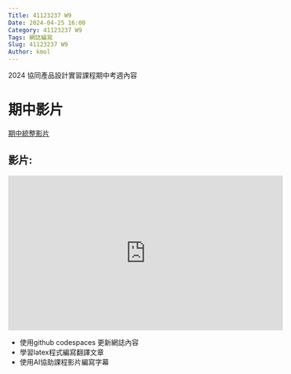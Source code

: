 ```yaml
---
Title: 41123237 W9
Date: 2024-04-25 16:00
Category: 41123237 W9
Tags: 網誌編寫
Slug: 41123237 W9
Author: kmol
---
```


2024 協同產品設計實習課程期中考週內容

<!-- PELICAN_END_SUMMARY -->

# 期中影片
[期中統整影片](https://youtu.be/WHtxDBfq7F8) <br>
## 影片: <br>

<iframe width="560" height="315" src="https://www.youtube.com/embed/WHtxDBfq7F8?si=NEDWFJTKCwoKgu_P" title="YouTube video player" frameborder="0" allow="accelerometer; autoplay; clipboard-write; encrypted-media; gyroscope; picture-in-picture; web-share" referrerpolicy="strict-origin-when-cross-origin" allowfullscreen></iframe>

* 使用github codespaces 更新網誌內容 <br>
* 學習latex程式編寫翻譯文章 <br>
* 使用AI協助課程影片編寫字幕 <br>